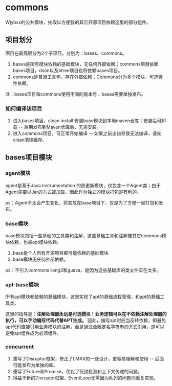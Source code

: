 # commons

Wjybxx的公共模块，抽取以方便我的其它开源项目依赖这里的部分组件。

## 项目划分

项目在最高层分为2个子项目，分别为：bases、commons。

1. bases是所有模块依赖的基础模块，无任何外部依赖；commons项目依赖bases项目，dson以及btree项目也将依赖bases项目。
2. commons是普通工具包，存在外部依赖；Commons分为多个模块，可选择性依赖。

注：bases项目和commons使用不同的版本号，bases需要单独发布。

### 如何编译该项目

1. 进入bases项目，clean install 安装base模块到本地maven仓库；安装后可卸载 -- 后期发布到Maven仓库后，无需安装。
2. 进入commons项目，可正常开始编译 -- 如果之前出错导致无法编译，请先clean清理缓存。

## bases项目模块

### agent模块

agent是基于Java Instrumentation 的热更新模块，仅包含一个Agent类；由于Agent需要以Jar的方式被加载，因此作为独立的模块打包是有利的。

ps：Agent不太会产生变化，将其放在base项目下，仅是为了方便一起打包和发布。

### base模块

base模块包括一些基础的工具类和注解，这些基础工具和注解被其它commons模块依赖，也被apt模块依赖。

1. base是个人所有开源项目都可能依赖的基础模块
2. base模块无任何外部依赖。

ps：不引入commons-lang3和guava，是因为这些基础库的类文件实在太多。

### apt-base模块

所有apt模块都依赖的基础模块，这里实现了apt的基础流程管理，和apt的基础工具类。

这里的指导是：**注解处理器永远是可选模块！业务逻辑可以在不依赖注解处理器的执行，可以手动编写代码代替APT生成。**
因此，编写apt时应当反转依赖，即避免apt代码直接引用业务模块的注解，而是通过全限定名字符串的方式引用，这可以避免apt组件成为必须组件。

### concurrent

1. 重写了Disruptor框架，修正了LMAX的一些设计，更容易理解和使用 -- 后面可能发布为单独的库。
2. 重写了Future和Promise，优化了死锁检测和上下文传递的问题。
3. 得益于新的Disruptor框架，EventLoop无需因为队列的问题而重复实现。

